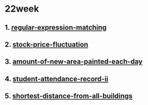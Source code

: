 # 22week
## 1. [regular-expression-matching](https://leetcode.com/problems/regular-expression-matching/)
## 2. [stock-price-fluctuation](https://leetcode.com/problems/stock-price-fluctuation/)
## 3. [amount-of-new-area-painted-each-day](https://leetcode.com/problems/amount-of-new-area-painted-each-day/)
## 4. [student-attendance-record-ii](https://leetcode.com/problems/student-attendance-record-ii/)
## 5. [shortest-distance-from-all-buildings](https://leetcode.com/problems/shortest-distance-from-all-buildings/)
